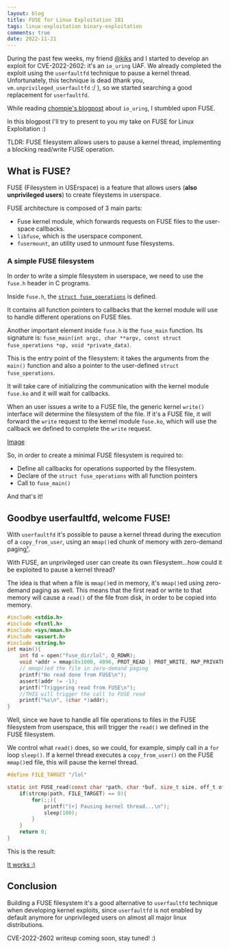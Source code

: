 ```yaml
---
layout: blog
title: FUSE for Linux Exploitation 101
tags: linux-exploitation binary-exploitation
comments: true
date: 2022-11-21
---
```


During the past few weeks, my friend [@kiks](https://1day.dev/) and I started to develop an exploit for CVE-2022-2602: it's an `io_uring` UAF.
We already completed the exploit using the `userfaultfd` technique to pause a kernel thread.
Unfortunately, this technique is dead (thank you, `vm.unprivileged_userfaultfd` :/ ), so we started searching a good replacement for `userfaultfd`.

While reading [chompie's blogpost](https://www.graplsecurity.com/post/iou-ring-exploiting-the-linux-kernel) about `io_uring`, I stumbled upon FUSE.

In this blogpost I'll try to present to you my take on FUSE for Linux Exploitation :)

TLDR: FUSE filesystem allows users to pause a kernel thread, implementing a blocking read/write FUSE operation.

## What is FUSE?

FUSE (Filesystem in USErspace) is a feature that allows users (**also unprivileged users**) to create fileystems in userspace.

FUSE architecture is composed of 3 main parts:

* Fuse kernel module, which forwards requests on FUSE files to the user-space callbacks.
* `libfuse`, which is the userspace component.
* `fusermount`, an utility used to unmount fuse filesystems.

### A simple FUSE filesystem

In order to write a simple filesystem in userspace, we need to use the `fuse.h` header in C programs.

Inside `fuse.h`, the [`struct fuse_operations`](https://github.com/libfuse/libfuse/blob/master/include/fuse.h#L310) is defined.

<!-- ```
struct fuse_operations {
	
	int (*getattr) (const char *, struct stat *, struct fuse_file_info *fi);
	
	int (*readlink) (const char *, char *, size_t);

	int (*mknod) (const char *, mode_t, dev_t);
	
	int (*mkdir) (const char *, mode_t);

	int (*unlink) (const char *);

	int (*rmdir) (const char *);

	int (*symlink) (const char *, const char *);

	int (*rename) (const char *, const char *, unsigned int flags);

	int (*link) (const char *, const char *);

	int (*chmod) (const char *, mode_t, struct fuse_file_info *fi);

	int (*chown) (const char *, uid_t, gid_t, struct fuse_file_info *fi);

	int (*truncate) (const char *, off_t, struct fuse_file_info *fi);

	int (*open) (const char *, struct fuse_file_info *);

	int (*read) (const char *, char *, size_t, off_t,
		     struct fuse_file_info *);

	int (*write) (const char *, const char *, size_t, off_t,
		      struct fuse_file_info *);

	int (*statfs) (const char *, struct statvfs *);

	int (*flush) (const char *, struct fuse_file_info *);

	int (*release) (const char *, struct fuse_file_info *);

	int (*fsync) (const char *, int, struct fuse_file_info *);

	int (*setxattr) (const char *, const char *, const char *, size_t, int);

	int (*getxattr) (const char *, const char *, char *, size_t);

	int (*listxattr) (const char *, char *, size_t);

	int (*removexattr) (const char *, const char *);

	int (*opendir) (const char *, struct fuse_file_info *);

	int (*readdir) (const char *, void *, fuse_fill_dir_t, off_t,
			 struct fuse_file_info *, enum fuse_readdir_flags);

	int (*releasedir) (const char *, struct fuse_file_info *);

	int (*fsyncdir) (const char *, int, struct fuse_file_info *);

	void *(*init) (struct fuse_conn_info *conn,
		       struct fuse_config *cfg);

	void (*destroy) (void *private_data);

	int (*access) (const char *, int);

	int (*create) (const char *, mode_t, struct fuse_file_info *);

	int (*lock) (const char *, struct fuse_file_info *, int cmd,
		     struct flock *);

	 int (*utimens) (const char *, const struct timespec tv[2],
			 struct fuse_file_info *fi);

	int (*bmap) (const char *, size_t blocksize, uint64_t *idx);

#if FUSE_USE_VERSION < 35
	int (*ioctl) (const char *, int cmd, void *arg,
		      struct fuse_file_info *, unsigned int flags, void *data);
#else
	int (*ioctl) (const char *, unsigned int cmd, void *arg,
		      struct fuse_file_info *, unsigned int flags, void *data);
#endif

	int (*poll) (const char *, struct fuse_file_info *,
		     struct fuse_pollhandle *ph, unsigned *reventsp);

	int (*write_buf) (const char *, struct fuse_bufvec *buf, off_t off,
			  struct fuse_file_info *);

	int (*read_buf) (const char *, struct fuse_bufvec **bufp,
			 size_t size, off_t off, struct fuse_file_info *);

	int (*flock) (const char *, struct fuse_file_info *, int op);

	int (*fallocate) (const char *, int, off_t, off_t,
			  struct fuse_file_info *);

	ssize_t (*copy_file_range) (const char *path_in,
				    struct fuse_file_info *fi_in,
				    off_t offset_in, const char *path_out,
				    struct fuse_file_info *fi_out,
				    off_t offset_out, size_t size, int flags);

	
	off_t (*lseek) (const char *, off_t off, int whence, struct fuse_file_info *);
};
```
-->
It contains all function pointers to callbacks that the kernel module will use to handle different operations on FUSE files.

Another important element inside `fuse.h` is the `fuse_main` function. Its signature is: `fuse_main(int argc, char **argv, const struct fuse_operations *op, void *private_data)`.

This is the entry point of the filesystem: it takes the arguments from the `main()` function and also a pointer to the user-defined `struct fuse_operations`.

It will take care of initializing the communication with the kernel module `fuse.ko` and it will wait for callbacks.

When an user issues a write to a FUSE file, the generic kernel `write()` interface will determine the filesystem of the file. 
If it's a FUSE file, it will forward the `write` request to the kernel module `fuse.ko`, which will use the callback we defined to complete the `write` request.

[Image](/assets/blog/2022/FUSE-exploit/fuse_arch.png)

So, in order to create a minimal FUSE filesystem is required to:

* Define all callbacks for operations supported by the filesystem.
* Declare of the `struct fuse_operations` with all function pointers
* Call to `fuse_main()`

And that's it!

## Goodbye userfaultfd, welcome FUSE!

With `userfaultfd` it's possible to pause a kernel thread during the execution of a `copy_from_user`, using an `mmap()`ed chunk of memory with zero-demand paging[¹](https://man7.org/linux/man-pages/man2/userfaultfd.2.html).

With FUSE, an unprivileged user can create its own filesystem...how could it be exploited to pause a kernel thread?

The idea is that when a file is `mmap()`ed in memory, it's `mmap()`ed using zero-demand paging as well.
This means that the first read or write to that memory will cause a `read()` of the file from disk, in order to be copied into memory.

```c
#include <stdio.h>
#include <fcntl.h>
#include <sys/mman.h>
#include <assert.h>
#include <string.h>
int main(){
	int fd = open("fuse_dir/lol", O_RDWR);
	void *addr = mmap(0x1000, 4096, PROT_READ | PROT_WRITE, MAP_PRIVATE, fd, 0);
	// mmap()ed the file in zero-demand paging
	printf("No read done from FUSE\n");
	assert(addr != -1);
	printf("Triggering read from FUSE\n");
	//THIS will trigger the call to FUSE read
	printf("%s\n", (char *)addr);
}
```

Well, since we have to handle all file operations to files in the FUSE filesystem from userspace,
this will trigger the `read()` we defined in the FUSE filesystem.

We control what `read()` does, so we could, for example, simply call in a `for` loop `sleep()`.
If a kernel thread executes a `copy_from_user()` on the FUSE `mmap()`ed file, this will pause the kernel thread.

```c
#define FILE_TARGET "/lol"

static int FUSE_read(const char *path, char *buf, size_t size, off_t offset, struct fuse_file_info *fi){
    if(strcmp(path, FILE_TARGET) == 0){
        for(;;){
            printf("[+] Pausing kernel thread...\n");
            sleep(100);
        }
    }
    return 0;
}
```

This is the result:

[It works :)](/assets/blog/2022/FUSE-exploit/FUSE.jpg)


## Conclusion

Building a FUSE filesystem it's a good alternative to `userfaultfd` technique when developing kernel exploits, since `userfaultfd` is not enabled by default anymore
for unprivileged users on almost all major linux distributions.

CVE-2022-2602 writeup coming soon, stay tuned! :)
